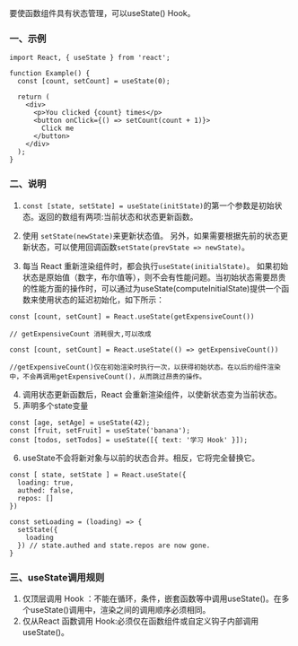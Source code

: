 要使函数组件具有状态管理，可以useState() Hook。
### 一、示例
```
import React, { useState } from 'react';

function Example() {
  const [count, setCount] = useState(0);

  return (
    <div>
      <p>You clicked {count} times</p>
      <button onClick={() => setCount(count + 1)}>
        Click me
      </button>
    </div>
  );
}
```
### 二、说明
1. `const [state, setState] = useState(initState)`的第一个参数是初始状态。返回的数组有两项:当前状态和状态更新函数。

2. 使用 `setState(newState)`来更新状态值。 另外，如果需要根据先前的状态更新状态，可以使用回调函数`setState(prevState => newState)`。

3. 每当 React 重新渲染组件时，都会执行`useState(initialState)`。 如果初始状态是原始值（数字，布尔值等），则不会有性能问题。当初始状态需要昂贵的性能方面的操作时，可以通过为useState(computeInitialState)提供一个函数来使用状态的延迟初始化，如下所示：
```
const [count, setCount] = React.useState(getExpensiveCount())

// getExpensiveCount 消耗很大,可以改成

const [count, setCount] = React.useState(() => getExpensiveCount())

//getExpensiveCount()仅在初始渲染时执行一次，以获得初始状态。在以后的组件渲染中，不会再调用getExpensiveCount()，从而跳过昂贵的操作。
```
4. 调用状态更新函数后，React 会重新渲染组件，以使新状态变为当前状态。
5. 声明多个state变量
```
const [age, setAge] = useState(42);
const [fruit, setFruit] = useState('banana');
const [todos, setTodos] = useState([{ text: '学习 Hook' }]);
```
6. useState不会将新对象与以前的状态合并。相反，它将完全替换它。
```
const [ state, setState ] = React.useState({
  loading: true,
  authed: false,
  repos: []
})

const setLoading = (loading) => {
  setState({
    loading
  }) // state.authed and state.repos are now gone.
}
```
### 三、useState调用规则
1. 仅顶层调用 Hook ：不能在循环，条件，嵌套函数等中调用useState()。在多个useState()调用中，渲染之间的调用顺序必须相同。
2. 仅从React 函数调用 Hook:必须仅在函数组件或自定义钩子内部调用useState()。
